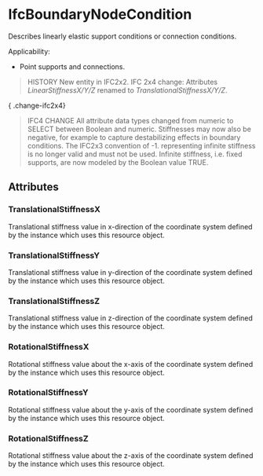 # IfcBoundaryNodeCondition

Describes linearly elastic support conditions or connection conditions.
<!-- end of short definition -->


Applicability:

* Point supports and connections.

> HISTORY New entity in IFC2x2.
> IFC 2x4 change: Attributes _LinearStiffnessX/Y/Z_ renamed to _TranslationalStiffnessX/Y/Z_.

{ .change-ifc2x4}
> IFC4 CHANGE All attribute data types changed from numeric to SELECT between Boolean and numeric. Stiffnesses may now also be negative, for example to capture destabilizing effects in boundary conditions. The IFC2x3 convention of -1. representing infinite stiffness is no longer valid and must not be used. Infinite stiffness, i.e. fixed supports, are now modeled by the Boolean value TRUE.

## Attributes

### TranslationalStiffnessX
Translational stiffness value in x-direction of the coordinate system defined by the instance which uses this resource object.

### TranslationalStiffnessY
Translational stiffness value in y-direction of the coordinate system defined by the instance which uses this resource object.

### TranslationalStiffnessZ
Translational stiffness value in z-direction of the coordinate system defined by the instance which uses this resource object.

### RotationalStiffnessX
Rotational stiffness value about the x-axis of the coordinate system defined by the instance which uses this resource object.

### RotationalStiffnessY
Rotational stiffness value about the y-axis of the coordinate system defined by the instance which uses this resource object.

### RotationalStiffnessZ
Rotational stiffness value about the z-axis of the coordinate system defined by the instance which uses this resource object.
